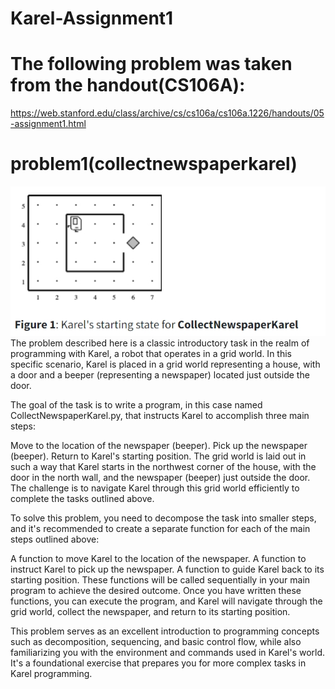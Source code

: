# Karel-Assignment1
# The following problem was taken from the  handout(CS106A):
https://web.stanford.edu/class/archive/cs/cs106a/cs106a.1226/handouts/05-assignment1.html
# problem1(collectnewspaperkarel)
![landing](https://github.com/DhishanaT/Karel-Assignment1/blob/main/problem1(CollectNewspaperKarel.py).jpeg)
The problem described here is a classic introductory task in the realm of programming with Karel, a robot that operates in a grid world. In this specific scenario, Karel is placed in a grid world representing a house, with a door and a beeper (representing a newspaper) located just outside the door.

The goal of the task is to write a program, in this case named CollectNewspaperKarel.py, that instructs Karel to accomplish three main steps:

Move to the location of the newspaper (beeper).
Pick up the newspaper (beeper).
Return to Karel's starting position.
The grid world is laid out in such a way that Karel starts in the northwest corner of the house, with the door in the north wall, and the newspaper (beeper) just outside the door. The challenge is to navigate Karel through this grid world efficiently to complete the tasks outlined above.

To solve this problem, you need to decompose the task into smaller steps, and it's recommended to create a separate function for each of the main steps outlined above:

A function to move Karel to the location of the newspaper.
A function to instruct Karel to pick up the newspaper.
A function to guide Karel back to its starting position.
These functions will be called sequentially in your main program to achieve the desired outcome. Once you have written these functions, you can execute the program, and Karel will navigate through the grid world, collect the newspaper, and return to its starting position.

This problem serves as an excellent introduction to programming concepts such as decomposition, sequencing, and basic control flow, while also familiarizing you with the environment and commands used in Karel's world. It's a foundational exercise that prepares you for more complex tasks in Karel programming.







